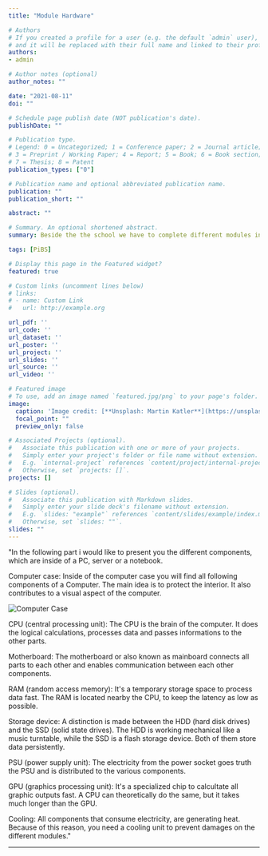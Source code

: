 ```yaml
---
title: "Module Hardware"

# Authors
# If you created a profile for a user (e.g. the default `admin` user), write the username (folder name) here 
# and it will be replaced with their full name and linked to their profile.
authors:
- admin

# Author notes (optional)
author_notes: ""

date: "2021-08-11"
doi: ""

# Schedule page publish date (NOT publication's date).
publishDate: ""

# Publication type.
# Legend: 0 = Uncategorized; 1 = Conference paper; 2 = Journal article;
# 3 = Preprint / Working Paper; 4 = Report; 5 = Book; 6 = Book section;
# 7 = Thesis; 8 = Patent
publication_types: ["0"]

# Publication name and optional abbreviated publication name.
publication: ""
publication_short: ""

abstract: ""

# Summary. An optional shortened abstract.
summary: Beside the the school we have to complete different modules in our company. The first topic is all about Hardware.

tags: [PiBS]

# Display this page in the Featured widget?
featured: true

# Custom links (uncomment lines below)
# links:
# - name: Custom Link
#   url: http://example.org

url_pdf: ''
url_code: ''
url_dataset: ''
url_poster: ''
url_project: ''
url_slides: ''
url_source: ''
url_video: ''

# Featured image
# To use, add an image named `featured.jpg/png` to your page's folder. 
image:
  caption: 'Image credit: [**Unsplash: Martin Katler**](https://unsplash.com/photos/7wCxlBfGMdk)'
  focal_point: ""
  preview_only: false

# Associated Projects (optional).
#   Associate this publication with one or more of your projects.
#   Simply enter your project's folder or file name without extension.
#   E.g. `internal-project` references `content/project/internal-project/index.md`.
#   Otherwise, set `projects: []`.
projects: []

# Slides (optional).
#   Associate this publication with Markdown slides.
#   Simply enter your slide deck's filename without extension.
#   E.g. `slides: "example"` references `content/slides/example/index.md`.
#   Otherwise, set `slides: ""`.
slides: ""
---
```

 "In the following part i would like to present you the different components, which are inside of a PC, server or a notebook.

Computer case: Inside of the computer case you will find all following components of a Computer. The main idea is to protect the interior. It also contributes to a visual aspect of the computer.

![Computer Case](computer-case.png "<b>Computer case</b> (Unsplash: Olivier Collet)")

CPU (central processing unit): The CPU is the brain of the computer. It does the logical calculations, processes data and passes informations to the other parts.

Motherboard: The motherboard or also known as mainboard connects all parts to each other and enables communication between each other components.

RAM (random access memory): It's a temporary storage space to process data fast. The RAM is located nearby the CPU, to keep the latency as low as possible.

Storage device: A distinction is made between the HDD (hard disk drives) and the SSD (solid state drives). The HDD is working mechanical like a music turntable, while the SSD is a flash storage device. Both of them store data persistently.

PSU (power supply unit): The electricity from the power socket goes truth the PSU and is distributed to the various components.

GPU (graphics processing unit): It's a specialized chip to calcultate all graphic outputs fast. A CPU can theoretically do the same, but it takes much longer than the GPU.

Cooling: All components that consume electricity, are generating heat. Because of this reason, you need a cooling unit to prevent damages on the different modules."

---